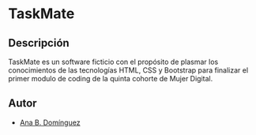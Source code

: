 # TaskMate

## Descripción

TaskMate es un software ficticio con el propósito de plasmar los conocimientos de las tecnologías HTML, CSS y Bootstrap para finalizar el primer modulo de coding de la quinta cohorte de Mujer Digital.

## Autor

*   [Ana B. Domínguez](https://github.com/AnaD-D)
